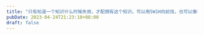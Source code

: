 ```yaml
---
title: "只有知道一个知识什么时候失效，才配拥有这个知识。可以用5W1H向前找，也可以像看病一样向后追。"
pubDate: 2023-04-24T21:23:10+08:00
draft: false
---
```

